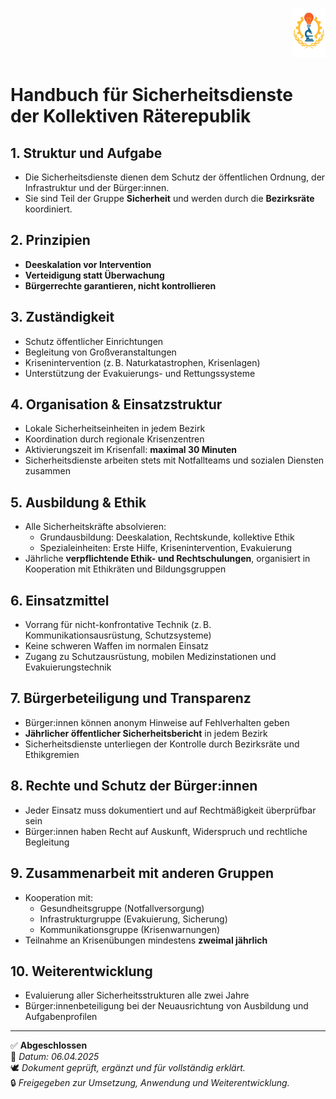<p align="right">
  <img src="https://raw.githubusercontent.com/hades-dux/Kollektive-Raeterepublik/main/Meta_und_Systemstruktur/logo_offiziell.png" alt="Logo der Kollektiven Räterepublik" height="80">
</p>

# Handbuch für Sicherheitsdienste der Kollektiven Räterepublik
<!--
Autor: Fabio Weidner
Version: 1.0
Sektion: Justiz & Sicherheit
Veröffentlichung: April 2025
-->

## 1. Struktur und Aufgabe
- Die Sicherheitsdienste dienen dem Schutz der öffentlichen Ordnung, der Infrastruktur und der Bürger:innen.
- Sie sind Teil der Gruppe **Sicherheit** und werden durch die **Bezirksräte** koordiniert.

## 2. Prinzipien
- **Deeskalation vor Intervention**
- **Verteidigung statt Überwachung**
- **Bürgerrechte garantieren, nicht kontrollieren**

## 3. Zuständigkeit
- Schutz öffentlicher Einrichtungen
- Begleitung von Großveranstaltungen
- Krisenintervention (z. B. Naturkatastrophen, Krisenlagen)
- Unterstützung der Evakuierungs- und Rettungssysteme

## 4. Organisation & Einsatzstruktur
- Lokale Sicherheitseinheiten in jedem Bezirk
- Koordination durch regionale Krisenzentren
- Aktivierungszeit im Krisenfall: **maximal 30 Minuten**
- Sicherheitsdienste arbeiten stets mit Notfallteams und sozialen Diensten zusammen

## 5. Ausbildung & Ethik
- Alle Sicherheitskräfte absolvieren:
  - Grundausbildung: Deeskalation, Rechtskunde, kollektive Ethik
  - Spezialeinheiten: Erste Hilfe, Krisenintervention, Evakuierung
- Jährliche **verpflichtende Ethik- und Rechtschulungen**, organisiert in Kooperation mit Ethikräten und Bildungsgruppen

## 6. Einsatzmittel
- Vorrang für nicht-konfrontative Technik (z. B. Kommunikationsausrüstung, Schutzsysteme)
- Keine schweren Waffen im normalen Einsatz
- Zugang zu Schutzausrüstung, mobilen Medizinstationen und Evakuierungstechnik

## 7. Bürgerbeteiligung und Transparenz
- Bürger:innen können anonym Hinweise auf Fehlverhalten geben
- **Jährlicher öffentlicher Sicherheitsbericht** in jedem Bezirk
- Sicherheitsdienste unterliegen der Kontrolle durch Bezirksräte und Ethikgremien

## 8. Rechte und Schutz der Bürger:innen
- Jeder Einsatz muss dokumentiert und auf Rechtmäßigkeit überprüfbar sein
- Bürger:innen haben Recht auf Auskunft, Widerspruch und rechtliche Begleitung

## 9. Zusammenarbeit mit anderen Gruppen
- Kooperation mit:
  - Gesundheitsgruppe (Notfallversorgung)
  - Infrastrukturgruppe (Evakuierung, Sicherung)
  - Kommunikationsgruppe (Krisenwarnungen)
- Teilnahme an Krisenübungen mindestens **zweimal jährlich**

## 10. Weiterentwicklung
- Evaluierung aller Sicherheitsstrukturen alle zwei Jahre
- Bürger:innenbeteiligung bei der Neuausrichtung von Ausbildung und Aufgabenprofilen

---

✅ **Abgeschlossen**  
📅 *Datum: 06.04.2025*  
🕊️ *Dokument geprüft, ergänzt und für vollständig erklärt.*  
🔒 *Freigegeben zur Umsetzung, Anwendung und Weiterentwicklung.*
